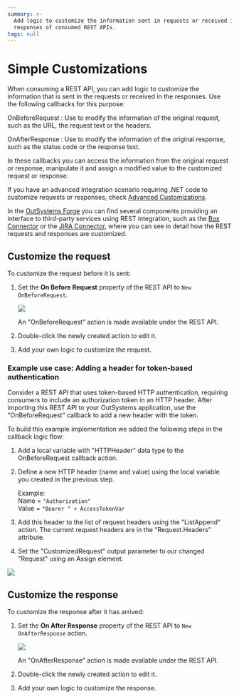 ```yaml
---
summary: >-
  Add logic to customize the information sent in requests or received in
  responses of consumed REST APIs.
tags: null
---
```


# Simple Customizations

When consuming a REST API, you can add logic to customize the information that is sent in the requests or received in the responses. Use the following callbacks for this purpose:

OnBeforeRequest : Use to modify the information of the original request, such as the URL, the request text or the headers.

OnAfterResponse : Use to modify the information of the original response, such as the status code or the response text.

In these callbacks you can access the information from the original request or response, manipulate it and assign a modified value to the customized request or response.

If you have an advanced integration scenario requiring .NET code to customize requests or responses, check [Advanced Customizations](advanced-customizations.md).

In the [OutSystems Forge](https://www.outsystems.com/forge/) you can find several components providing an interface to third-party services using REST integration, such as the [Box Connector](https://www.outsystems.com/forge/component/586/box-connector/) or the [JIRA Connector](https://www.outsystems.com/forge/component/936/jira-connector/), where you can see in detail how the REST requests and responses are customized.

## Customize the request

To customize the request before it is sent:

1. Set the **On Before Request** property of the REST API to `New OnBeforeRequest`.

   ![](../../../../.gitbook/assets/ss-rest-new-onbeforerequest.png)

   An "OnBeforeRequest" action is made available under the REST API.

2. Double-click the newly created action to edit it.
3. Add your own logic to customize the request.

### Example use case: Adding a header for token-based authentication

Consider a REST API that uses token-based HTTP authentication, requiring consumers to include an authorization token in an HTTP header. After importing this REST API to your OutSystems application, use the "OnBeforeRequest" callback to add a new header with the token.

To build this example implementation we added the following steps in the callback logic flow:

1. Add a local variable with "HTTPHeader" data type to the OnBeforeRequest callback action.
2. Define a new HTTP header \(name and value\) using the local variable you created in the previous step.

   Example:  
   Name = `"Authorization"`  
   Value = `"Bearer " + AccessTokenVar`

3. Add this header to the list of request headers using the "ListAppend" action. The current request headers are in the "Request.Headers" attribute.
4. Set the "CustomizedRequest" output parameter to our changed "Request" using an Assign element.

![](../../../../.gitbook/assets/ss-rest-example-onbeforerequest.png)

## Customize the response

To customize the response after it has arrived:

1. Set the **On After Response** property of the REST API to `New OnAfterResponse` action.

   ![](../../../../.gitbook/assets/ss-rest-new-onafterresponse.png)

   An "OnAfterResponse" action is made available under the REST API.

2. Double-click the newly created action to edit it.
3. Add your own logic to customize the response.

